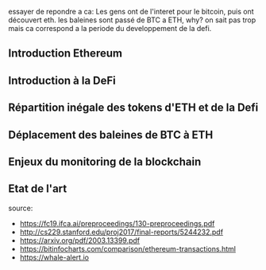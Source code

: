 
essayer de repondre a ca: Les gens ont de l'interet pour le bitcoin, puis ont découvert eth. les baleines sont passé de BTC a ETH, why? on sait pas trop mais ca correspond a la periode du developpement de la defi.

## Introduction Ethereum
## Introduction à la DeFi
## Répartition inégale des tokens d'ETH et de la Defi
## Déplacement des baleines de BTC à ETH
## Enjeux du monitoring de la blockchain
## Etat de l'art

source:
- https://fc19.ifca.ai/preproceedings/130-preproceedings.pdf
- http://cs229.stanford.edu/proj2017/final-reports/5244232.pdf
- https://arxiv.org/pdf/2003.13399.pdf
- https://bitinfocharts.com/comparison/ethereum-transactions.html
- https://whale-alert.io
